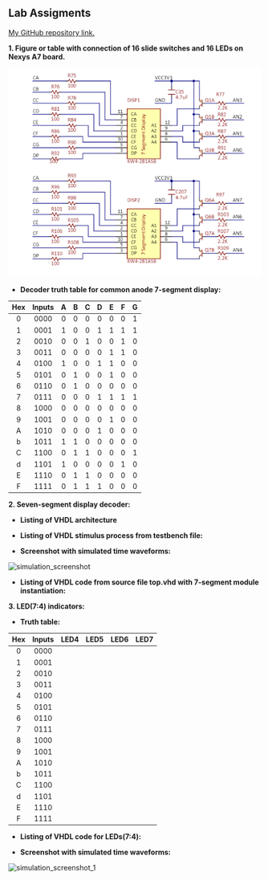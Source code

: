 ## Lab Assigments

[My GitHub repository link.](https://github.com/UgurErdemYURT/Digital-electronics-1/tree/main/Labs)

  **1. Figure or table with connection of 16 slide switches and 16 LEDs on Nexys A7 board.**

![7-segment](https://github.com/UgurErdemYURT/Digital-electronics-1/blob/main/Labs/04-segment/Pictures/7-segment.PNG)

  - **Decoder truth table for common anode 7-segment display:**

| **Hex** | **Inputs** | **A** | **B** | **C** | **D** | **E** | **F** | **G** |
| :-: | :-: | :-: | :-: | :-: | :-: | :-: | :-: | :-: |
| 0 | 0000 | 0 | 0 | 0 | 0 | 0 | 0 | 1 |
| 1 | 0001 | 1 | 0 | 0 | 1 | 1 | 1 | 1 |
| 2 | 0010 | 0 | 0 | 1 | 0 | 0 | 1 | 0 |
| 3 | 0011 | 0 | 0 | 0 | 0 | 1 | 1 | 0 |
| 4 | 0100 | 1 | 0 | 0 | 1 | 1 | 0 | 0 |
| 5 | 0101 | 0 | 1 | 0 | 0 | 1 | 0 | 0 |
| 6 | 0110 | 0 | 1 | 0 | 0 | 0 | 0 | 0 |
| 7 | 0111 | 0 | 0 | 0 | 1 | 1 | 1 | 1 |
| 8 | 1000 | 0 | 0 | 0 | 0 | 0 | 0 | 0 |
| 9 | 1001 | 0 | 0 | 0 | 0 | 1 | 0 | 0 |
| A | 1010 | 0 | 0 | 0 | 1 | 0 | 0 | 0 |
| b | 1011 | 1 | 1 | 0 | 0 | 0 | 0 | 0 |
| C | 1100 | 0 | 1 | 1 | 0 | 0 | 0 | 1 |
| d | 1101 | 1 | 0 | 0 | 0 | 0 | 1 | 0 |
| E | 1110 | 0 | 1 | 1 | 0 | 0 | 0 | 0 |
| F | 1111 | 0 | 1 | 1 | 1 | 0 | 0 | 0 |


  **2. Seven-segment display decoder:**

  - **Listing of VHDL architecture**


  - **Listing of VHDL stimulus process from testbench file:**
   

  - **Screenshot with simulated time waveforms:**
 
![simulation_screenshot]()

  - **Listing of VHDL code from source file top.vhd with 7-segment module instantiation:**
  
  **3. LED(7:4) indicators:**
  
  - **Truth table:**

| **Hex** | **Inputs** | **LED4** | **LED5** | **LED6** | **LED7** |
| :-: | :-: | :-: | :-: | :-: | :-: |
| 0 | 0000 |  |  |  |  |
| 1 | 0001 |  |  |  |  |
| 2 | 0010 |  |  |  |  |
| 3 | 0011 |  |  |  |  |
| 4 | 0100 |  |  |  |  |
| 5 | 0101 |  |  |  |  |
| 6 | 0110 |  |  |  |  |
| 7 | 0111 |  |  |  |  |
| 8 | 1000 |  |  |  |  |
| 9 | 1001 |  |  |  |  |
| A | 1010 |  |  |  |  |
| b | 1011 |  |  |  |  |
| C | 1100 |  |  |  |  |
| d | 1101 |  |  |  |  |
| E | 1110 |  |  |  |  |
| F | 1111 |  |  |  |  |
  
  - **Listing of VHDL code for LEDs(7:4):**


  - **Screenshot with simulated time waveforms:**

![simulation_screenshot_1]()
